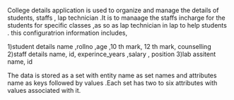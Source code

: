 College details application is used to organize and manage the details of students, staffs , lap technician .It is to manaage the staffs incharge  for the students for specific classes ,as so as  lap technician in lap to help students . this configuratrion information includes,










1)student details name ,rollno ,age ,10 th mark, 12 th mark, counselling
2)staff details name, id, experince_years ,salary , position 
3)lab assitent name, id
  










  The data is stored as a set with entity name as set names and attributes name as keys followed by values .Each set has two to six  attributes with values associated with it. 
